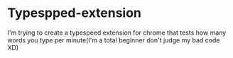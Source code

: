 # Typespped-extension
I'm trying to create a typespeed extension for chrome that tests how many words you type per minute(I'm a total beginner don't judge my bad code XD)
